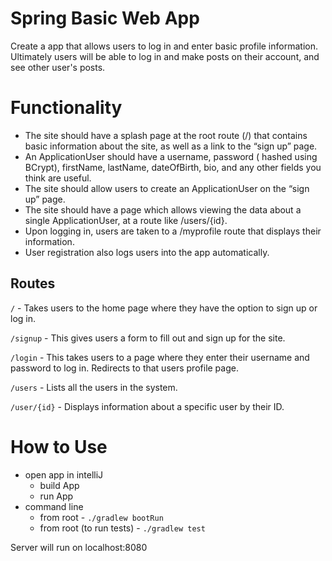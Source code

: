 # Spring Basic Web App
Create a app that allows users to log in and enter basic profile information.  
Ultimately users will be able to log in and make posts on their account, and see other user's posts.


# Functionality

- The site should have a splash page at the root route (/) that contains basic information about the site, as well as a link to the “sign up” page.  
- An ApplicationUser should have a username, password ( hashed using BCrypt), firstName, lastName, dateOfBirth, bio, and any other fields you think are useful.
- The site should allow users to create an ApplicationUser on the “sign up” page.
- The site should have a page which allows viewing the data about a single ApplicationUser, at a route like /users/{id}.
- Upon logging in, users are taken to a /myprofile route that displays their information.
- User registration also logs users into the app automatically.

## Routes
`/` - Takes users to the home page where they have the option to sign up or log in.

`/signup` - This gives users a form to fill out and sign up for the site.

`/login` - This takes users to a page where they enter their username and password to log in.  Redirects to that users profile page.

`/users` - Lists all the users in the system.

`/user/{id}`  - Displays information about a specific user by their ID.

# How to Use

- open app in intelliJ
    - build App
    - run App
- command line
    - from root - `./gradlew bootRun`
    - from root (to run tests) - `./gradlew test`
    
Server will run on localhost:8080



